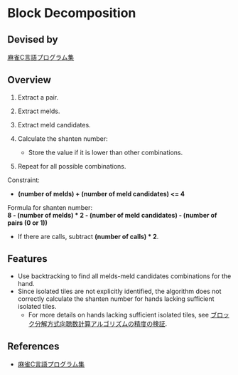 # Block Decomposition

## Devised by

[麻雀C言語プログラム集](https://web.archive.org/web/20190616213620/http://cmj3.web.fc2.com/)

## Overview

1. Extract a pair.
2. Extract melds.
3. Extract meld candidates.
4. Calculate the shanten number:

    - Store the value if it is lower than other combinations.

5. Repeat for all possible combinations.

Constraint:

- **(number of melds) + (number of meld candidates) <= 4**

Formula for shanten number:  
**8 - (number of melds) * 2 - (number of meld candidates) - (number of pairs (0 or 1))**

- If there are calls, subtract **(number of calls) * 2**.

## Features

- Use backtracking to find all melds-meld candidates combinations for the hand.
- Since isolated tiles are not explicitly identified, the algorithm does not correctly calculate the shanten number for hands lacking sufficient isolated tiles.
  - For more details on hands lacking sufficient isolated tiles, see [ブロック分解方式向聴数計算アルゴリズムの精度の検証](https://zenn.dev/tomohxx/articles/aecace4e3a3bc1).

## References

- [麻雀C言語プログラム集](https://web.archive.org/web/20190616213620/http://cmj3.web.fc2.com/)
